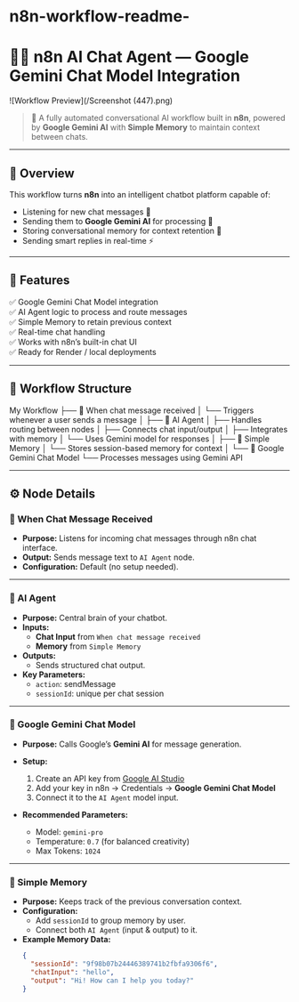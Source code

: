 # n8n-workflow-readme-

# 🤖✨ n8n AI Chat Agent — Google Gemini Chat Model Integration

![Workflow Preview](/Screenshot (447).png)

> 🧠 A fully automated conversational AI workflow built in **n8n**, powered by **Google Gemini AI** with **Simple Memory** to maintain context between chats.

---

## 🌟 Overview

This workflow turns **n8n** into an intelligent chatbot platform capable of:
- Listening for new chat messages 📨  
- Sending them to **Google Gemini AI** for processing 💬  
- Storing conversational memory for context retention 🧠  
- Sending smart replies in real-time ⚡  

---

## 🚀 Features

✅ Google Gemini Chat Model integration  
✅ AI Agent logic to process and route messages  
✅ Simple Memory to retain previous context  
✅ Real-time chat handling  
✅ Works with n8n’s built-in chat UI  
✅ Ready for Render / local deployments  

---

## 🧩 Workflow Structure

My Workflow
├── 📨 When chat message received
│ └── Triggers whenever a user sends a message
│
├── 🤖 AI Agent
│ ├── Handles routing between nodes
│ ├── Connects chat input/output
│ ├── Integrates with memory
│ └── Uses Gemini model for responses
│
├── 🧠 Simple Memory
│ └── Stores session-based memory for context
│
└── 🌈 Google Gemini Chat Model
└── Processes messages using Gemini API


---

## ⚙️ Node Details

### 📨 When Chat Message Received
- **Purpose:** Listens for incoming chat messages through n8n chat interface.
- **Output:** Sends message text to `AI Agent` node.
- **Configuration:** Default (no setup needed).

---

### 🤖 AI Agent
- **Purpose:** Central brain of your chatbot.
- **Inputs:**
  - **Chat Input** from `When chat message received`
  - **Memory** from `Simple Memory`
- **Outputs:**
  - Sends structured chat output.
- **Key Parameters:**
  - `action`: sendMessage  
  - `sessionId`: unique per chat session  

---

### 🌈 Google Gemini Chat Model
- **Purpose:** Calls Google’s **Gemini AI** for message generation.
- **Setup:**
  1. Create an API key from [Google AI Studio](https://aistudio.google.com/app/apikey)
  2. Add your key in n8n → Credentials → **Google Gemini Chat Model**
  3. Connect it to the `AI Agent` model input.

- **Recommended Parameters:**
  - Model: `gemini-pro`
  - Temperature: `0.7` (for balanced creativity)
  - Max Tokens: `1024`

---

### 🧠 Simple Memory
- **Purpose:** Keeps track of the previous conversation context.
- **Configuration:**
  - Add `sessionId` to group memory by user.
  - Connect both `AI Agent` (input & output) to it.
- **Example Memory Data:**
  ```json
  {
    "sessionId": "9f98b07b24446389741b2fbfa9306f6",
    "chatInput": "hello",
    "output": "Hi! How can I help you today?"
  }


